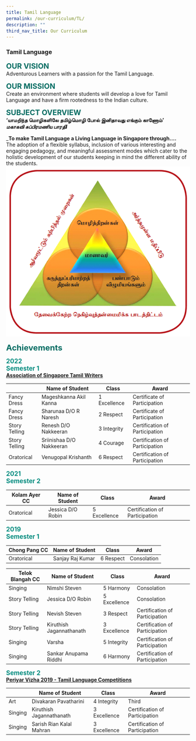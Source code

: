 ```yaml
---
title: Tamil Language
permalink: /our-curriculum/TL/
description: ""
third_nav_title: Our Curriculum
---
```




### **Tamil Language**

<b style="color:#016C62; font-size:20px;">OUR VISION</b><br>
Adventurous Learners with a passion for the Tamil Language.

<b style="color:#016C62; font-size:20px;">OUR MISSION</b><br>
Create an environment where students will develop a love for Tamil Language and have a firm rootedness to the Indian culture.

<b style="color:#016C62; font-size:20px;">SUBJECT OVERVIEW</b><br>
**‘யாமறிந்த மொழிகளிலே தமிழ்மொழி போல் இனிதாவது எங்கும் காணோம்’**  
**_மகாகவி சுப்பிரமணிய பாரதிI_**

_**To make Tamil Language a Living Language in Singapore through….** <br>
The adoption of a flexible syllabus, inclusion of various interesting and engaging pedagogy, and meaningful assessment modes which cater to the holistic development of our students keeping in mind the different ability of the students.
![](/images/Tamil.png)

<b style="color:#016C62; font-size:22px;">Achievements</b><br>

<b style="color:#038C7F; font-size:17px; ">2022<br>Semester 1</b><br>
<b><u>Association of Singapore Tamil Writers</u></b>

| | Name of Student | Class  | Award | 
| -------- | -------- | -------- | -------- |
| Fancy Dress | Mageshkanna Akil Kanna | 1 Excellence | Certificate of Participation |
| Fancy Dress | Sharunaa D/O R Naresh | 2 Respect | Certificate of Participation |
| Story Telling | Renesh D/O Nakkeeran | 3 Integrity | Certification of Participation |
| Story Telling | Sriinishaa D/O Nakkeeran | 4 Courage | Certification of Participation |
| Oratorical | Venugopal Krishanth | 6 Respect | Certification of Participation |

<b style="color:#038C7F; font-size:17px; ">2021<br>Semester 2</b><br>

| Kolam Ayer CC | Name of Student | Class  | Award | 
| -------- | -------- | -------- | -------- |
| Oratorical | Jessica D/O Robin | 5 Excellence | Certification of Participation |

<b style="color:#038C7F; font-size:17px; ">2019<br>Semester 1</b><br>

| Chong Pang CC | Name of Student | Class  | Award | 
| -------- | -------- | -------- | -------- |
| Oratorical | Sanjay Raj Kumar | 6 Respect | Consolation |

| Telok Blangah CC | Name of Student | Class  | Award | 
| -------- | -------- | -------- | -------- |
| Singing | Nimshi Steven | 5 Harmony | Consolation |
| Story Telling | Jessica D/O Robin | 5 Excellence | Consolation |
| Story Telling | Nevish Steven | 3 Respect | Certification of Participation |
| Story Telling | Kiruthish Jagannathanath | 3 Excellence | Certification of Participation |
| Singing | Varsha | 5 Integrity | Certification of Participation |
| Singing | Sankar Anupama Riddhi | 6 Harmony | Certification of Participation |

<b style="color:#038C7F; font-size:17px; ">Semester 2</b><br>
<b><u>Periyar Vizha 2019 - Tamil Language Competitions</u></b>

|  | Name of Student | Class  | Award | 
| -------- | -------- | -------- | -------- |
| Art | Divakaran Pavatharini | 4 Integrity | Third |
| Singing | Kiruthish Jagannathanath | 3 Excellence | Certification of Participation |
| Singing | Sarish Rian Kalal Mahran | 3 Excellence | Certification of Participation |